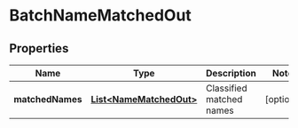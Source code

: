 
# BatchNameMatchedOut

## Properties
Name | Type | Description | Notes
------------ | ------------- | ------------- | -------------
**matchedNames** | [**List&lt;NameMatchedOut&gt;**](NameMatchedOut.md) | Classified matched names |  [optional]



